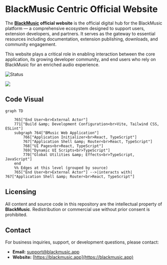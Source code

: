 # BlackMusic Centric Official Website

The **[BlackMusic](https://github.com/BlackBlazent/BlackMusic) official website** is the official digital hub for the BlackMusic platform — a comprehensive ecosystem designed to support users, extension developers, and partners. It serves as the gateway to essential resources including documentation, extension publishing, downloads, and community engagement.

This website plays a critical role in enabling interaction between the core application, its growing developer community, and end users who rely on BlackMusic for an enriched audio experience.

![Status](https://img.shields.io/badge/status-in--development-yellow)

<div><img src="https://iili.io/3LMiYOB.png"/></div>

## Code Visual
```mermaid
graph TD

    765["End User<br>External Actor"]
    771["Build &amp; Development Configuration<br>Vite, Tailwind CSS, ESLint"]
    subgraph 764["BMusic Web Application"]
        766["Application Initializer<br>React, TypeScript"]
        767["Application Shell &amp; Router<br>React, TypeScript"]
        768["UI Pages<br>React, TypeScript"]
        769["Dynamic UI Scripts<br>TypeScript"]
        770["Global Utilities &amp; Effects<br>TypeScript, JavaScript"]
    end
    %% Edges at this level (grouped by source)
    765["End User<br>External Actor"] -->|interacts with| 767["Application Shell &amp; Router<br>React, TypeScript"]
```

## Licensing

All content and source code in this repository are the intellectual property of **BlackMusic**. Redistribution or commercial use without prior consent is prohibited.

## Contact

For business inquiries, support, or development questions, please contact:

* **Email:** [support@blackmusic.app](mailto:support@blackmusic.app)
* **Website:** [https://blackmusic.app](https://blackmusic.app)


